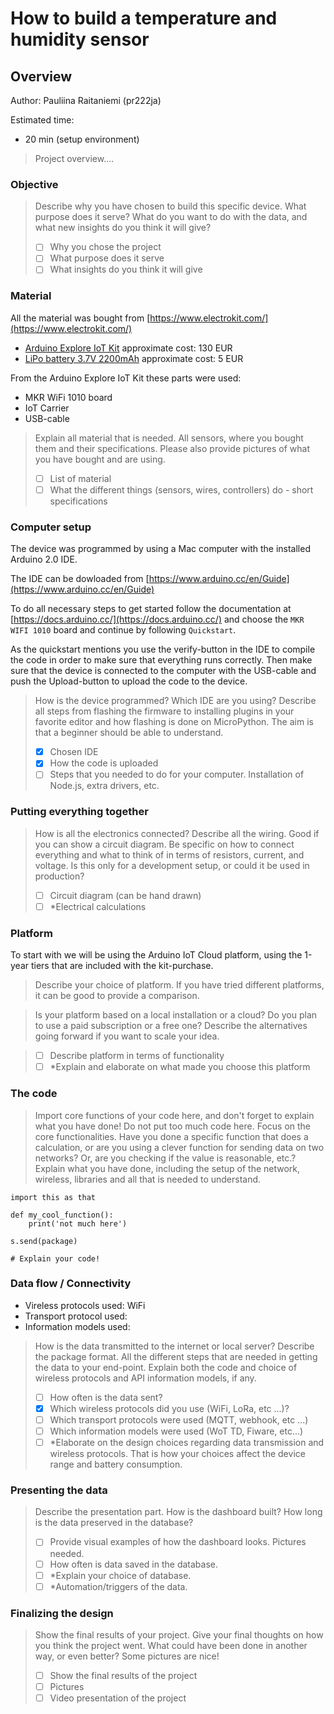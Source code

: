# How to build a temperature and humidity sensor

## Overview

Author: Pauliina Raitaniemi (pr222ja)

Estimated time: 
- 20 min (setup environment)

> Project overview....

### Objective

>Describe why you have chosen to build this specific device. What purpose does it serve? What do you want to do with the data, and what new insights do you think it will give?
>- [ ] Why you chose the project
>- [ ] What purpose does it serve
>- [ ] What insights do you think it will give


### Material
All the material was bought from [https://www.electrokit.com/](https://www.electrokit.com/)

- [Arduino Explore IoT Kit](https://www.electrokit.com/produkt/arduino-explore-iot-kit/) approximate cost: 130 EUR
- [LiPo battery 3.7V 2200mAh](https://www.electrokit.com/produkt/batteri-lipo-18650-cell-3-7v-2200mah/) approximate cost: 5 EUR

From the Arduino Explore IoT Kit these parts were used:
- MKR WiFi 1010 board
- IoT Carrier
- USB-cable

>Explain all material that is needed. All sensors, where you bought them and their specifications. Please also provide pictures of what you have bought and are using.
>- [ ] List of material
>- [ ] What the different things (sensors, wires, controllers) do - short specifications

### Computer setup
The device was programmed by using a Mac computer with the installed Arduino 2.0 IDE. 

The IDE can be dowloaded from [https://www.arduino.cc/en/Guide](https://www.arduino.cc/en/Guide)

To do all necessary steps to get started follow the documentation at [https://docs.arduino.cc/](https://docs.arduino.cc/) and choose the ```MKR WIFI 1010``` board and continue by following ```Quickstart```.

As the quickstart mentions you use the verify-button in the IDE to compile the code in order to make sure that everything runs correctly. Then make sure that the device is connected to the computer with the USB-cable and push the Upload-button to upload the code to the device. 

>How is the device programmed? Which IDE are you using? Describe all steps from flashing the firmware to installing plugins in your favorite editor and how flashing is done on MicroPython. The aim is that a beginner should be able to understand.
>- [x] Chosen IDE
>- [x] How the code is uploaded
>- [ ] Steps that you needed to do for your computer. Installation of Node.js, extra drivers, etc.

### Putting everything together

>How is all the electronics connected? Describe all the wiring. Good if you can show a circuit diagram. Be specific on how to connect everything and what to think of in terms of resistors, current, and voltage. Is this only for a development setup, or could it be used in production?
>- [ ] Circuit diagram (can be hand drawn)
>- [ ] *Electrical calculations

### Platform
To start with we will be using the Arduino IoT Cloud platform, using the 1-year tiers that are included with the kit-purchase. 

>Describe your choice of platform. If you have tried different platforms, it can be good to provide a comparison.

>Is your platform based on a local installation or a cloud? Do you plan to use a paid subscription or a free one? Describe the alternatives going forward if you want to scale your idea.

>- [ ] Describe platform in terms of functionality
>- [ ] *Explain and elaborate on what made you choose this platform

### The code

>Import core functions of your code here, and don't forget to explain what you have done! Do not put too much code here. Focus on the core functionalities. Have you done a specific function that does a calculation, or are you using a clever function for sending data on two networks? Or, are you checking if the value is reasonable, etc.? Explain what you have done, including the setup of the network, wireless, libraries and all that is needed to understand.


```python=
import this as that

def my_cool_function():
    print('not much here')

s.send(package)

# Explain your code!
```


### Data flow / Connectivity
- Vireless protocols used: WiFi
- Transport protocol used: 
- Information models used:

>How is the data transmitted to the internet or local server? Describe the package format. All the different steps that are needed in getting the data to your end-point. Explain both the code and choice of wireless protocols and API information models, if any.
>- [ ] How often is the data sent? 
>- [x] Which wireless protocols did you use (WiFi, LoRa, etc ...)?
>- [ ] Which transport protocols were used (MQTT, webhook, etc ...)
>- [ ] Which information models were used (WoT TD, Fiware, etc...)
>- [ ] *Elaborate on the design choices regarding data transmission and wireless protocols. That is how your choices affect the device range and battery consumption.


### Presenting the data

>Describe the presentation part. How is the dashboard built? How long is the data preserved in the database?
>- [ ] Provide visual examples of how the dashboard looks. Pictures needed.
>- [ ] How often is data saved in the database.
>- [ ] *Explain your choice of database.
>- [ ] *Automation/triggers of the data.


### Finalizing the design

>Show the final results of your project. Give your final thoughts on how you think the project went. What could have been done in another way, or even better? Some pictures are nice!
>- [ ] Show the final results of the project
>- [ ] Pictures
>- [ ] Video presentation of the project
